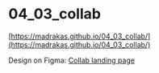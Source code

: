 # 04_03_collab
[https://madrakas.github.io/04_03_collab/](https://madrakas.github.io/04_03_collab/)

Design on Figma: [Collab landing page](https://www.figma.com/file/9mV6rCFOEd1ptuZ4JBovVS/Collab-landing-page-design-(Community)?type=design&node-id=0-1&mode=design)
